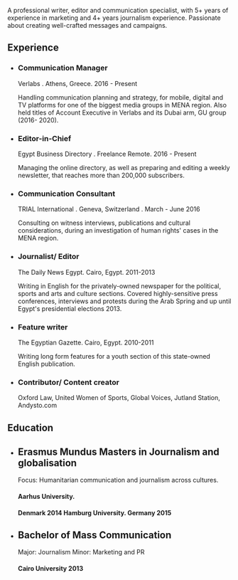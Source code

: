 <!-- +++
title = "About"
description = "Hugo, the world's fastest framework for building websites"
date = "2019-02-28"
aliases = ["about-us", "about-hugo", "contact"]
author = "Hugo Authors"
+++ -->

A professional writer, editor and communication specialist, with 5+ years of experience in
marketing and 4+ years journalism experience. Passionate about creating well-crafted
messages and campaigns.

## Experience

- ### Communication Manager

    Verlabs . Athens, Greece. 2016 - Present

    Handling communication planning and strategy, for mobile, digital and TV platforms for
    one of the biggest media groups in MENA region.
    Also held titles of Account Executive in Verlabs and its Dubai arm, GU group (2016-
    2020).

- ### Editor-in-Chief

    Egypt Business Directory . Freelance Remote. 2016 - Present

    Managing the online directory, as well as preparing and editing a weekly
    newsletter, that reaches more than 200,000 subscribers.
    

- ### Communication Consultant
    TRIAL International . Geneva, Switzerland . March - June 2016

    Consulting on witness interviews, publications and cultural considerations,
    during an investigation of human rights' cases in the MENA region.

- ### Journalist/ Editor     
    The Daily News Egypt. Cairo, Egypt. 2011-2013

    Writing in English for the privately-owned newspaper for the political, sports and arts and culture sections.
    Covered highly-sensitive press conferences, interviews and protests during the Arab Spring and up until Egypt's presidential elections 2013.

- ### Feature writer     
    The Egyptian Gazette. Cairo, Egypt. 2010-2011

    Writing long form features for a youth section of this state-owned English
    publication.   

- ### Contributor/ Content creator
    Oxford Law,
    United Women of Sports,
    Global Voices,
    Jutland Station,
    Andysto.com    
    

## Education
- ## Erasmus Mundus Masters in Journalism and globalisation
    Focus: Humanitarian communication and journalism across cultures.

    #### Aarhus University. 
    #### Denmark 2014 Hamburg University. Germany 2015 

- ## Bachelor of Mass Communication
    Major: Journalism
    Minor: Marketing and PR

    #### Cairo University 2013     


<!-- 
Written in Go, Hugo is an open source static site generator available under the [Apache License 2.0.](https://github.com/gohugoio/hugo/blob/master/LICENSE) Hugo supports TOML, YAML and JSON data file types, Markdown and HTML content files and uses shortcodes to add rich content. Other notable features are taxonomies, multilingual mode, image processing, custom output formats, HTML/CSS/JS minification and support for Sass SCSS workflows.

Hugo makes use of a variety of open source projects including:

- https://github.com/yuin/goldmark
- https://github.com/alecthomas/chroma
- https://github.com/muesli/smartcrop
- https://github.com/spf13/cobra
- https://github.com/spf13/viper

Hugo is ideal for blogs, corporate websites, creative portfolios, online magazines, single page applications or even a website with thousands of pages.

Hugo is for people who want to hand code their own website without worrying about setting up complicated runtimes, dependencies and databases.

Websites built with Hugo are extremely fast, secure and can be deployed anywhere including, AWS, GitHub Pages, Heroku, Netlify and any other hosting provider.

Learn more and contribute on [GitHub](https://github.com/gohugoio). -->
